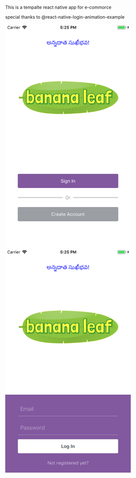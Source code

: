 
This is a tempalte react native app for e-commorce 


special thanks to @react-native-login-animation-example

<img width="400" alt="portfolio_view" src="https://github.com/ram4git/bananaLeaf/blob/master/screenshots/1.png?raw=true">
<img width="400" alt="portfolio_view" src="https://github.com/ram4git/bananaLeaf/blob/master/screenshots/2.png?raw=true">

